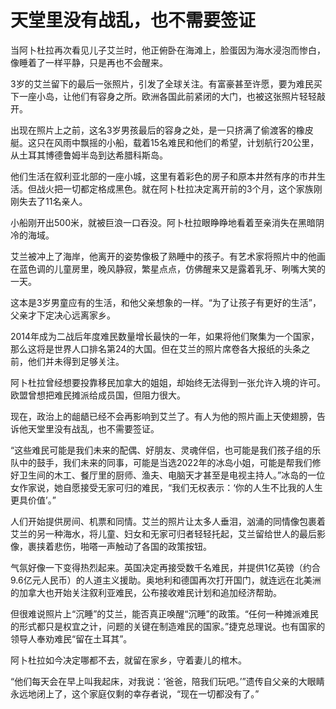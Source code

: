 # 天堂里没有战乱，也不需要签证

当阿卜杜拉再次看见儿子艾兰时，他正俯卧在海滩上，脸蛋因为海水浸泡而惨白，像睡着了一样平静，只是再也不会醒来。 

3岁的艾兰留下的最后一张照片，引发了全球关注。有富豪甚至许愿，要为难民买下一座小岛，让他们有容身之所。欧洲各国此前紧闭的大门，也被这张照片轻轻敲开。 

出现在照片上之前，这名3岁男孩最后的容身之处，是一只挤满了偷渡客的橡皮艇。这只在风雨中飘摇的小船，载着15名难民和他们的希望，计划航行20公里，从土耳其博德鲁姆半岛到达希腊科斯岛。 

他们生活在叙利亚北部的一座小城，这里有着彩色的房子和原本井然有序的市井生活。但战火把一切都定格成黑色。就在阿卜杜拉决定离开前的3个月，这个家族刚刚失去了11名亲人。 

小船刚开出500米，就被巨浪一口吞没。阿卜杜拉眼睁睁地看着至亲消失在黑暗阴冷的海域。 

艾兰被冲上了海岸，他离开的姿势像极了熟睡中的孩子。有艺术家将照片中的他画在蓝色调的儿童房里，晚风静寂，繁星点点，仿佛醒来又是露着乳牙、咧嘴大笑的一天。 

这本是3岁男童应有的生活，和他父亲想象的一样。“为了让孩子有更好的生活”，父亲才下定决心远离家乡。 

2014年成为二战后年度难民数量增长最快的一年，如果将他们聚集为一个国家，那么这将是世界人口排名第24的大国。但在艾兰的照片席卷各大报纸的头条之前，他们并未得到足够关注。 

阿卜杜拉曾经想要投靠移民加拿大的姐姐，却始终无法得到一张允许入境的许可。欧盟曾想把难民摊派给成员国，但阻力很大。 

现在，政治上的龃龉已经不会再影响到艾兰了。有人为他的照片画上天使翅膀，告诉他天堂里没有战乱，也不需要签证。 

“这些难民可能是我们未来的配偶、好朋友、灵魂伴侣，也可能是我们孩子组的乐队中的鼓手，我们未来的同事，可能是当选2022年的冰岛小姐，可能是帮我们修好卫生间的木工、餐厅里的厨师、渔夫、电脑天才甚至是电视主持人。”冰岛的一位女作家说，她自愿接受无家可归的难民，“我们无权表示：‘你的人生不比我的人生更具价值’。” 

人们开始提供房间、机票和同情。艾兰的照片让太多人垂泪，汹涌的同情像包裹着艾兰的另一种海水，将儿童、妇女和无家可归者轻轻托起，艾兰留给世人的最后影像，裹挟着悲伤，啪嗒一声触动了各国的政策按钮。 

气氛好像一下变得热烈起来。英国决定再接受数千名难民，并提供1亿英镑（约合9.6亿元人民币）的人道主义援助。奥地利和德国再次打开国门，就连远在北美洲的加拿大也开始关注叙利亚难民，公布接收难民计划和追加经济帮助。 

但很难说照片上“沉睡”的艾兰，能否真正唤醒“沉睡”的政策。“任何一种摊派难民的形式都只是权宜之计，问题的关键在制造难民的国家。”捷克总理说。也有国家的领导人奉劝难民“留在土耳其”。 

阿卜杜拉如今决定哪都不去，就留在家乡，守着妻儿的棺木。 

“他们每天会在早上叫我起床，对我说：‘爸爸，陪我们玩吧。’”遗传自父亲的大眼睛永远地闭上了，这个家庭仅剩的幸存者说，“现在一切都没有了。”